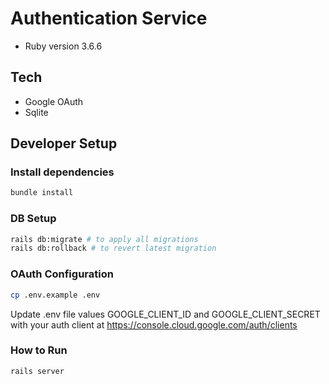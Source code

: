 # Authentication Service

* Ruby version 3.6.6

## Tech

* Google OAuth
* Sqlite

## Developer Setup

### Install dependencies
```bash
bundle install
```

### DB Setup
```bash
rails db:migrate # to apply all migrations
rails db:rollback # to revert latest migration
```

### OAuth Configuration
```bash
cp .env.example .env
```

Update .env file values GOOGLE_CLIENT_ID and GOOGLE_CLIENT_SECRET with your auth client at https://console.cloud.google.com/auth/clients

### How to Run
```bash
rails server
```